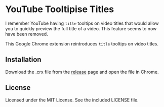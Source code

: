 YouTube Tooltipise Titles
=========================

I remember YouTube having `title` tooltips on video titles that would allow you to quickly preview the full title of a video. This feature seems to now have been removed.

This Google Chrome extension reintroduces `title` tooltips on video titles.


## Installation
Download the .crx file from the [release](https://github.com/teddywing/chrome-youtube-tooltipise-titles/releases) page and open the file in Chrome.


## License
Licensed under the MIT License. See the included LICENSE file.
